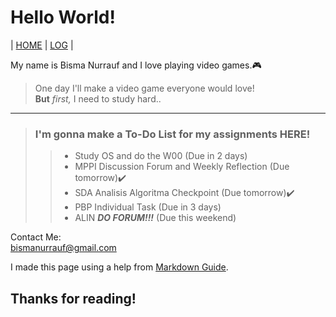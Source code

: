 # Hello World!

| [HOME](https://bisma404.github.io/os212/) | [LOG](https://bisma404.github.io/os212/TXT/mylog.txt) |

My name is Bisma Nurrauf and I love playing video games.🎮
> One day I'll make a video game everyone would love!  
**But** *first,* I need to study hard..

---

> ### I'm gonna make a To-Do List for my assignments **HERE!**
>> - Study OS and do the W00 (Due in 2 days)
>> - MPPI Discussion Forum and Weekly Reflection (Due tomorrow)✔️
>> - SDA Analisis Algoritma Checkpoint (Due tomorrow)✔️
>> - PBP Individual Task (Due in 3 days)
>> - ALIN ***DO FORUM!!!*** (Due this weekend)

Contact Me:  
<bismanurrauf@gmail.com>

I made this page using a help from [Markdown Guide](https://www.markdownguide.org/).

## Thanks for reading!

